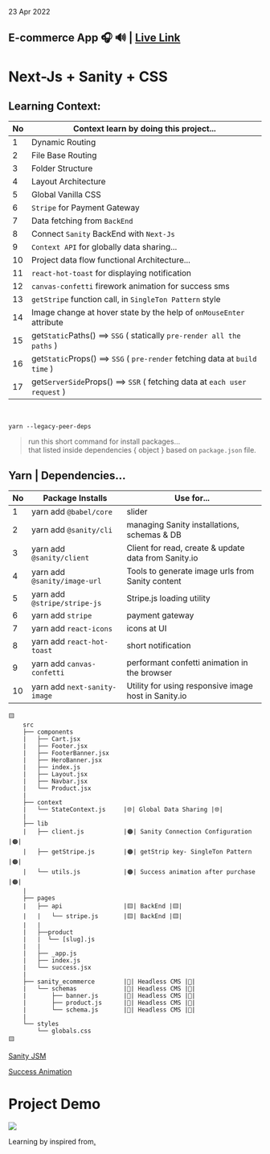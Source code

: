 23 Apr 2022

## E-commerce App 🎧 🔊 | [Live Link](https://next-e-com.vercel.app)

# Next-Js + Sanity + CSS

## Learning Context:
|No| Context learn by doing this project...                             | 
|--|--------------------------------------------------------------------|
| 1| Dynamic Routing                                                    | 
| 2| File Base Routing                                                  | 
| 3| Folder Structure                                                   | 
| 4| Layout Architecture                                                | 
| 5| Global Vanilla CSS                                                 | 
| 6| `Stripe` for Payment Gateway                                       | 
| 7| Data fetching from `BackEnd`                                       | 
| 8| Connect `Sanity` BackEnd with `Next-Js`                            | 
| 9| `Context API` for globally data sharing...                         | 
|10| Project data flow functional Architecture...                       | 
|11| `react-hot-toast` for displaying notification                      | 
|12| `canvas-confetti` firework animation for success sms               | 
|13| `getStripe` function call, in `SingleTon Pattern` style            | 
|14| Image change at hover state by the help of `onMouseEnter` attribute| 
|15| get`Static`Paths() ==> `SSG` ( statically `pre-render all the paths` )     | 
|16| get`Static`Props() ==> `SSG` ( `pre-render` fetching data at `build time` )| 
|17| get`ServerSide`Props() ==> `SSR` ( fetching data at `each user request` )  |




<br/>

```
yarn --legacy-peer-deps 
```
> run this short command for install packages... <br/>
> that listed inside dependencies { object } based on `package.json` file.


## Yarn | Dependencies...
|No| Package Installs               | Use for...          |
|--|--------------------------------|---------------------|
| 1| yarn add `@babel/core`         | slider              |
| 2| yarn add `@sanity/cli`         | managing Sanity installations, schemas & DB          |
| 3| yarn add `@sanity/client`      | Client for read, create & update data from Sanity.io |
| 4| yarn add `@sanity/image-url`   | Tools to generate image urls from Sanity content     |
| 5| yarn add `@stripe/stripe-js`   | Stripe.js loading utility |
| 6| yarn add `stripe`              | payment gateway     |
| 7| yarn add `react-icons`         | icons at UI         |
| 8| yarn add `react-hot-toast`     | short notification  |
| 9| yarn add `canvas-confetti`     | performant confetti animation in the browser         |
|10| yarn add `next-sanity-image`   | Utility for using responsive image host in Sanity.io |


```
🟨
    src
    ├── components
    |   ├── Cart.jsx
    |   ├── Footer.jsx
    |   ├── FooterBanner.jsx
    |   ├── HeroBanner.jsx
    |   ├── index.js
    |   ├── Layout.jsx
    |   ├── Navbar.jsx
    |   └── Product.jsx
    |
    ├── context
    |   └── StateContext.js     |🌐| Global Data Sharing |🌐|
    |
    ├── lib
    |   ├── client.js           |🟠| Sanity Connection Configuration  |🟠|
    |   ├── getStripe.js        |🟠| getStrip key- SingleTon Pattern  |🟠|
    |   └── utils.js            |🟠| Success animation after purchase |🟠|
    |
    ├── pages
    |   ├── api                 |🟨| BackEnd |🟨|
    |   |   └── stripe.js       |🟨| BackEnd |🟨|
    |   |
    |   ├──product
    |   |  └── [slug].js
    |   |
    |   ├── _app.js
    |   ├── index.js
    |   └── success.jsx
    |
    ├── sanity_ecommerce        |🔶| Headless CMS |🔶|
    |   └── schemas             |🔶| Headless CMS |🔶|
    |       ├── banner.js       |🔶| Headless CMS |🔶|
    |       ├── product.js      |🔶| Headless CMS |🔶|
    |       └── schema.js       |🔶| Headless CMS |🔶|
    |
    └── styles
        └── globals.css
🟨
```

[Sanity JSM](https://www.sanity.io/javascriptmastery2022)

[Success Animation](https://www.kirilv.com/canvas-confetti)

# Project Demo 
<img src='https://i.ibb.co/THnD3Dx/next-js.png' />

Learning by inspired from[.](https://youtu.be/4mOkFXyxfsU)
